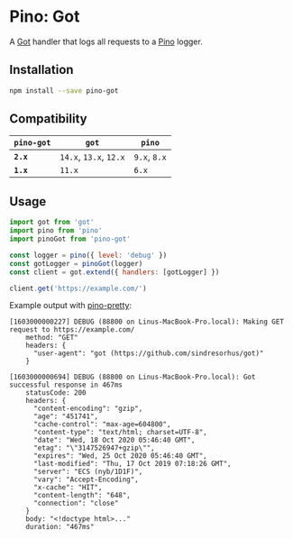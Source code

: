 # Pino: Got

A [Got](https://github.com/sindresorhus/got) handler that logs all requests to a [Pino](https://github.com/pinojs/pino) logger.

## Installation

```sh
npm install --save pino-got
```

## Compatibility

`pino-got` | `got`  | `pino`
---------- | ------ | ------
**`2.x`**  | `14.x`, `13.x`, `12.x` | `9.x`, `8.x`
**`1.x`**  | `11.x` | `6.x`

## Usage

```js
import got from 'got'
import pino from 'pino'
import pinoGot from 'pino-got'

const logger = pino({ level: 'debug' })
const gotLogger = pinoGot(logger)
const client = got.extend({ handlers: [gotLogger] })

client.get('https://example.com/')
```

Example output with [pino-pretty](https://github.com/pinojs/pino-pretty):

```text
[1603000000227] DEBUG (88800 on Linus-MacBook-Pro.local): Making GET request to https://example.com/
    method: "GET"
    headers: {
      "user-agent": "got (https://github.com/sindresorhus/got)"
    }

[1603000000694] DEBUG (88800 on Linus-MacBook-Pro.local): Got successful response in 467ms
    statusCode: 200
    headers: {
      "content-encoding": "gzip",
      "age": "451741",
      "cache-control": "max-age=604800",
      "content-type": "text/html; charset=UTF-8",
      "date": "Wed, 18 Oct 2020 05:46:40 GMT",
      "etag": "\"3147526947+gzip\"",
      "expires": "Wed, 25 Oct 2020 05:46:40 GMT",
      "last-modified": "Thu, 17 Oct 2019 07:18:26 GMT",
      "server": "ECS (nyb/1D1F)",
      "vary": "Accept-Encoding",
      "x-cache": "HIT",
      "content-length": "648",
      "connection": "close"
    }
    body: "<!doctype html>..."
    duration: "467ms"
```
